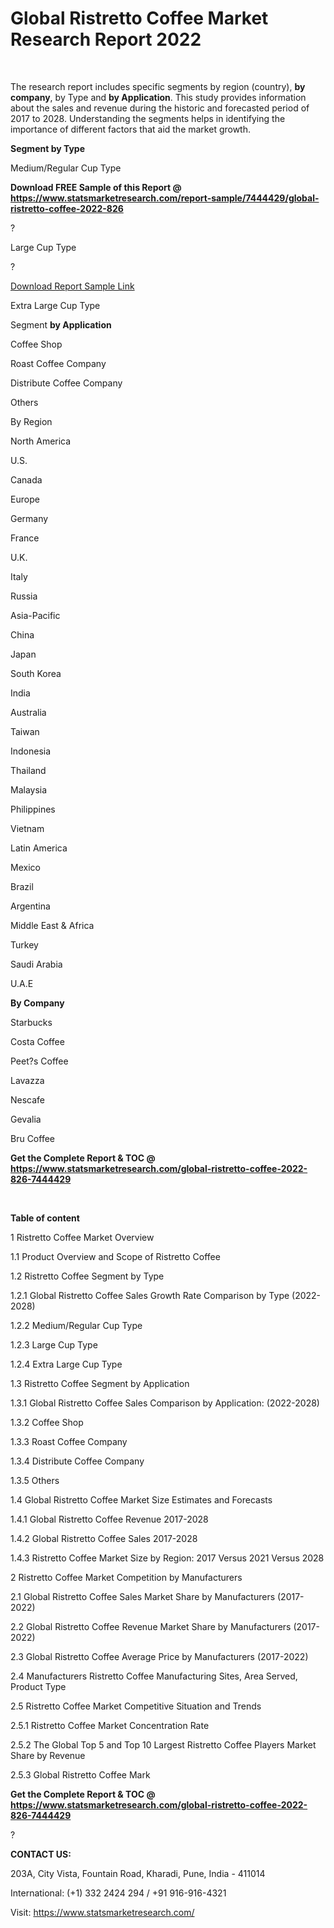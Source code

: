 <h1>Global Ristretto Coffee Market Research Report 2022</h1><br/><p>The research report includes specific segments by region (country), <strong>by company</strong>, by Type and <strong>by Application</strong>. This study provides information about the sales and revenue during the historic and forecasted period of 2017 to 2028. Understanding the segments helps in identifying the importance of different factors that aid the market growth.</p>
 
 
 
 <p><strong>Segment by Type</strong></p>
 
 
 
 <p>Medium/Regular Cup Type</p>
 
 
 
 <div><b>Download FREE Sample of this Report @ <a href="https://www.statsmarketresearch.com/download-free-sample/7444429/global-ristretto-coffee-2022-826">https://www.statsmarketresearch.com/report-sample/7444429/global-ristretto-coffee-2022-826</a></b></div>
 
 
 
 <p>? </p>
 
 
 
 <p>Large Cup Type</p>
 
 
 
 <p>? </p>
 
 
 
 <p><a href="https://www.statsmarketresearch.com/download-free-sample/7444429/global-ristretto-coffee-2022-826">Download Report Sample Link</a></p>
 
 
 
 <p>Extra Large Cup Type</p>
 
 
 
 <p>Segment <strong>by Application</strong></p>
 
 
 
 <p>Coffee Shop</p>
 
 
 
 <p>Roast Coffee Company</p>
 
 
 
 <p>Distribute Coffee Company</p>
 
 
 
 <p>Others</p>
 
 
 
 <p>By Region</p>
 
 
 
 <p>North America</p>
 
 
 
 <p>U.S.</p>
 
 
 
 <p>Canada</p>
 
 
 
 <p>Europe</p>
 
 
 
 <p>Germany</p>
 
 
 
 <p>France</p>
 
 
 
 <p>U.K.</p>
 
 
 
 <p>Italy</p>
 
 
 
 <p>Russia</p>
 
 
 
 <p>Asia-Pacific</p>
 
 
 
 <p>China</p>
 
 
 
 <p>Japan</p>
 
 
 
 <p>South Korea</p>
 
 
 
 <p>India</p>
 
 
 
 <p>Australia</p>
 
 
 
 <p>Taiwan</p>
 
 
 
 <p>Indonesia</p>
 
 
 
 <p>Thailand</p>
 
 
 
 <p>Malaysia</p>
 
 
 
 <p>Philippines</p>
 
 
 
 <p>Vietnam</p>
 
 
 
 <p>Latin America</p>
 
 
 
 <p>Mexico</p>
 
 
 
 <p>Brazil</p>
 
 
 
 <p>Argentina</p>
 
 
 
 <p>Middle East & Africa</p>
 
 
 
 <p>Turkey</p>
 
 
 
 <p>Saudi Arabia</p>
 
 
 
 <p>U.A.E</p>
 
 
 
 <p><strong>By Company</strong></p>
 
 
 
 <p>Starbucks</p>
 
 
 
 <p>Costa Coffee</p>
 
 
 
 <p>Peet?s Coffee</p>
 
 
 
 <p>Lavazza</p>
 
 
 
 <p>Nescafe</p>
 
 
 
 <p>Gevalia</p>
 
 
 
 <p>Bru Coffee</p>
 
 
 
 <div><b>Get the Complete Report & TOC @ <a href="https://www.statsmarketresearch.com/global-ristretto-coffee-2022-826-7444429">https://www.statsmarketresearch.com/global-ristretto-coffee-2022-826-7444429</a></b></div>
 
 
 
 <p><br />
 
 <b>Table of content</b></p>
 
 
 
 <p>1 Ristretto Coffee Market Overview<br />
 
 1.1 Product Overview and Scope of Ristretto Coffee<br />
 
 1.2 Ristretto Coffee Segment by Type<br />
 
 1.2.1 Global Ristretto Coffee Sales Growth Rate Comparison by Type (2022-2028)<br />
 
 1.2.2 Medium/Regular Cup Type<br />
 
 1.2.3 Large Cup Type<br />
 
 1.2.4 Extra Large Cup Type<br />
 
 1.3 Ristretto Coffee Segment by Application<br />
 
 1.3.1 Global Ristretto Coffee Sales Comparison by Application: (2022-2028)<br />
 
 1.3.2 Coffee Shop<br />
 
 1.3.3 Roast Coffee Company<br />
 
 1.3.4 Distribute Coffee Company<br />
 
 1.3.5 Others<br />
 
 1.4 Global Ristretto Coffee Market Size Estimates and Forecasts<br />
 
 1.4.1 Global Ristretto Coffee Revenue 2017-2028<br />
 
 1.4.2 Global Ristretto Coffee Sales 2017-2028<br />
 
 1.4.3 Ristretto Coffee Market Size by Region: 2017 Versus 2021 Versus 2028<br />
 
 2 Ristretto Coffee Market Competition by Manufacturers<br />
 
 2.1 Global Ristretto Coffee Sales Market Share by Manufacturers (2017-2022)<br />
 
 2.2 Global Ristretto Coffee Revenue Market Share by Manufacturers (2017-2022)<br />
 
 2.3 Global Ristretto Coffee Average Price by Manufacturers (2017-2022)<br />
 
 2.4 Manufacturers Ristretto Coffee Manufacturing Sites, Area Served, Product Type<br />
 
 2.5 Ristretto Coffee Market Competitive Situation and Trends<br />
 
 2.5.1 Ristretto Coffee Market Concentration Rate<br />
 
 2.5.2 The Global Top 5 and Top 10 Largest Ristretto Coffee Players Market Share by Revenue<br />
 
 2.5.3 Global Ristretto Coffee Mark</p>
 
 
 
 <div><b>Get the Complete Report & TOC @ <a href="https://www.statsmarketresearch.com/global-ristretto-coffee-2022-826-7444429">https://www.statsmarketresearch.com/global-ristretto-coffee-2022-826-7444429</a></b></div>
 
 
 
 <p>? </p>
 
 
 
 <p><b>CONTACT US:</b><br />
 
 203A, City Vista, Fountain Road, Kharadi, Pune, India - 411014<br />
 
 International: (+1) 332 2424 294 / +91 916-916-4321<br />
 
 Visit: <a href="https://www.statsmarketresearch.com/">https://www.statsmarketresearch.com/</a></p>
